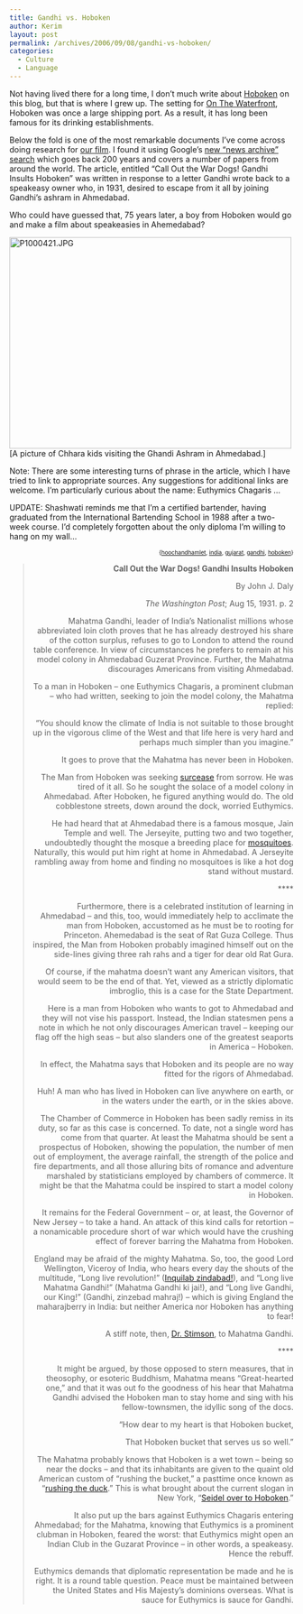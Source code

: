 ```yaml
---
title: Gandhi vs. Hoboken
author: Kerim
layout: post
permalink: /archives/2006/09/08/gandhi-vs-hoboken/
categories:
  - Culture
  - Language
---
```

Not having lived there for a long time, I don&#8217;t much write about <a href="http://en.wikipedia.org/wiki/Hoboken,_New_Jersey" onclick="_gaq.push(['_trackEvent', 'outbound-article', 'http://en.wikipedia.org/wiki/Hoboken,_New_Jersey', 'Hoboken']);" >Hoboken</a> on this blog, but that is where I grew up. The setting for <a href="http://www.imdb.com/title/tt0047296/" onclick="_gaq.push(['_trackEvent', 'outbound-article', 'http://www.imdb.com/title/tt0047296/', 'On The Waterfront']);" >On The Waterfront</a>, Hoboken was once a large shipping port. As a result, it has long been famous for its drinking establishments.

Below the fold is one of the most remarkable documents I&#8217;ve come across doing research for <a href="http://hoochandhamlet.com" onclick="_gaq.push(['_trackEvent', 'outbound-article', 'http://hoochandhamlet.com', 'our film']);" >our film</a>. I found it using Google&#8217;s <a href="http://news.bbc.co.uk/2/hi/business/5317942.stm" onclick="_gaq.push(['_trackEvent', 'outbound-article', 'http://news.bbc.co.uk/2/hi/business/5317942.stm', 'new &#8220;news archive&#8221; search']);" >new &#8220;news archive&#8221; search</a> which goes back 200 years and covers a number of papers from around the world. The article, entitled &#8220;Call Out the War Dogs! Gandhi Insults Hoboken&#8221; was written in response to a letter Gandhi wrote back to a speakeasy owner who, in 1931, desired to escape from it all by joining Gandhi&#8217;s ashram in Ahmedabad.

Who could have guessed that, 75 years later, a boy from Hoboken would go and make a film about speakeasies in Ahemedabad?

<a href="http://www.flickr.com/photos/kerim/6747446/" onclick="_gaq.push(['_trackEvent', 'outbound-article', 'http://www.flickr.com/photos/kerim/6747446/', '']);"  title="Photo Sharing"><img src="http://static.flickr.com/8/6747446_4cfc4fe4a8.jpg" width="500" height="375" alt="P1000421.JPG" /></a> [A picture of Chhara kids visiting the Ghandi Ashram in Ahmedabad.] 

Note: There are some interesting turns of phrase in the article, which I have tried to link to appropriate sources. Any suggestions for additional links are welcome. I&#8217;m particularly curious about the name: Euthymics Chagaris &#8230;

UPDATE: Shashwati reminds me that I&#8217;m a certified bartender, having graduated from the International Bartending School in 1988 after a two-week course. I&#8217;d completely forgotten about the only diploma I&#8217;m willing to hang on my wall&#8230;

<!-- technorati tags start -->

<div style="text-align:right;">
  <span style="font-size:x-small;">{<a href="http://www.technorati.com/tag/hoochandhamlet" onclick="_gaq.push(['_trackEvent', 'outbound-article', 'http://www.technorati.com/tag/hoochandhamlet', 'hoochandhamlet']);"  rel="tag">hoochandhamlet</a>, <a href="http://www.technorati.com/tag/india" onclick="_gaq.push(['_trackEvent', 'outbound-article', 'http://www.technorati.com/tag/india', 'india']);"  rel="tag">india</a>, <a href="http://www.technorati.com/tag/gujarat" onclick="_gaq.push(['_trackEvent', 'outbound-article', 'http://www.technorati.com/tag/gujarat', 'gujarat']);"  rel="tag">gujarat</a>, <a href="http://www.technorati.com/tag/gandhi" onclick="_gaq.push(['_trackEvent', 'outbound-article', 'http://www.technorati.com/tag/gandhi', 'gandhi']);"  rel="tag">gandhi</a>, <a href="http://www.technorati.com/tag/hoboken" onclick="_gaq.push(['_trackEvent', 'outbound-article', 'http://www.technorati.com/tag/hoboken', 'hoboken']);"  rel="tag">hoboken</a>}</span>


<!-- technorati tags end -->

<!--more-->

> **Call Out the War Dogs! Gandhi Insults Hoboken**
> 
> By John J. Daly
> 
> *The Washington Post*; Aug 15, 1931. p. 2
> 
> Mahatma Gandhi, leader of India&#8217;s Nationalist millions whose abbreviated loin cloth proves that he has already destroyed his share of the cotton surplus, refuses to go to London to attend the round table conference. In view of circumstances he prefers to remain at his model colony in Ahmedabad Guzerat Province. Further, the Mahatma discourages Americans from visiting Ahmedabad.
> 
> To a man in Hoboken &#8211; one Euthymics Chagaris, a prominent clubman &#8211; who had written, seeking to join the model colony, the Mahatma replied:
> 
> &#8220;You should know the climate of India is not suitable to those brought up in the vigorous clime of the West and that life here is very hard and perhaps much simpler than you imagine.&#8221;
> 
> It goes to prove that the Mahatma has never been in Hoboken.
> 
> The Man from Hoboken was seeking <a href="http://dictionary.reference.com/wordoftheday/archive/2003/07/25.html" onclick="_gaq.push(['_trackEvent', 'outbound-article', 'http://dictionary.reference.com/wordoftheday/archive/2003/07/25.html', 'surcease']);" >surcease</a> from sorrow. He was tired of it all. So he sought the solace of a model colony in Ahmedabad. After Hoboken, he figured anything would do. The old cobblestone streets, down around the dock, worried Euthymics.
> 
> He had heard that at Ahmedabad there is a famous mosque, Jain Temple and well. The Jerseyite, putting two and two together, undoubtedly thought the mosque a breeding place for <a href="http://www.pbs.org/speak/words/trackthatword/ttw/?i=1228" onclick="_gaq.push(['_trackEvent', 'outbound-article', 'http://www.pbs.org/speak/words/trackthatword/ttw/?i=1228', 'mosquitoes']);" >mosquitoes</a>. Naturally, this would put him right at home in Ahmedabad. A Jerseyite rambling away from home and finding no mosquitoes is like a hot dog stand without mustard.
> 
> \****
> 
> Furthermore, there is a celebrated institution of learning in Ahmedabad &#8211; and this, too, would immediately help to acclimate the man from Hoboken, accustomed as he must be to rooting for Princeton. Ahemedabad is the seat of Rat Guza College. Thus inspired, the Man from Hoboken probably imagined himself out on the side-lines giving three rah rahs and a tiger for dear old Rat Gura.
> 
> Of course, if the mahatma doesn&#8217;t want any American visitors, that would seem to be the end of that. Yet, viewed as a strictly diplomatic imbroglio, this is a case for the State Department.
> 
> Here is a man from Hoboken who wants to got to Ahmedabad and they will not vise his passport. Instead, the Indian statesmen pens a note in which he not only discourages American travel &#8211; keeping our flag off the high seas &#8211; but also slanders one of the greatest seaports in America &#8211; Hoboken.
> 
> In effect, the Mahatma says that Hoboken and its people are no way fitted for the rigors of Ahmedabad.
> 
> Huh! A man who has lived in Hoboken can live anywhere on earth, or in the waters under the earth, or in the skies above.
> 
> The Chamber of Commerce in Hoboken has been sadly remiss in its duty, so far as this case is concerned. To date, not a single word has come from that quarter. At least the Mahatma should be sent a prospectus of Hoboken, showing the population, the number of men out of employment, the average rainfall, the strength of the police and fire departments, and all those alluring bits of romance and adventure marshaled by statisticians employed by chambers of commerce. It might be that the Mahatma could be inspired to start a model colony in Hoboken.
> 
> It remains for the Federal Government &#8211; or, at least, the Governor of New Jersey &#8211; to take a hand. An attack of this kind calls for retortion &#8211; a nonamicable procedure short of war which would have the crushing effect of forever barring the Mahatma from Hoboken.
> 
> England may be afraid of the mighty Mahatma. So, too, the good Lord Wellington, Viceroy of India, who hears every day the shouts of the multitude, &#8220;Long live revolution!&#8221; (<a href="http://o3.indiatimes.com/sloganmurugan/archive/2005/08/19/225772.aspx" onclick="_gaq.push(['_trackEvent', 'outbound-article', 'http://o3.indiatimes.com/sloganmurugan/archive/2005/08/19/225772.aspx', 'Inquilab zindabad!']);" >Inquilab zindabad!</a>), and &#8220;Long live Mahatma Gandhi!&#8221; (Mahatma Gandhi ki jai!), and &#8220;Long live Gandhi, our King!&#8221; (Gandhi, zinzebad mahraj!) &#8211; which is giving England the maharajberry in India: but neither America nor Hoboken has anything to fear!
> 
> A stiff note, then, <a href="http://en.wikipedia.org/wiki/Henry_L._Stimson" onclick="_gaq.push(['_trackEvent', 'outbound-article', 'http://en.wikipedia.org/wiki/Henry_L._Stimson', 'Dr. Stimson']);" >Dr. Stimson</a>, to Mahatma Gandhi.
> 
> \****
> 
> It might be argued, by those opposed to stern measures, that in theosophy, or esoteric Buddhism, Mahatma means &#8220;Great-hearted one,&#8221; and that it was out fo the goodness of his hear that Mahatma Gandhi advised the Hoboken man to stay home and sing with his fellow-townsmen, the idyllic song of the docs.
> 
> &#8220;How dear to my heart is that Hoboken bucket,
> 
> That Hoboken bucket that serves us so well.&#8221;
> 
> The Mahatma probably knows that Hoboken is a wet town &#8211; being so near the docks &#8211; and that its inhabitants are given to the quaint old American custom of &#8220;rushing the bucket,&#8221; a pasttime once known as &#8220;<a href="http://www.southstseaport.org/magazine/articles/1995-04.shtm" onclick="_gaq.push(['_trackEvent', 'outbound-article', 'http://www.southstseaport.org/magazine/articles/1995-04.shtm', 'rushing the duck']);" >rushing the duck</a>.&#8221; This is what brought about the current slogan in New York, &#8220;<a href="http://www.getnj.com/njags/city/hoboken3.shtml" onclick="_gaq.push(['_trackEvent', 'outbound-article', 'http://www.getnj.com/njags/city/hoboken3.shtml', 'Seidel over to Hoboken']);" >Seidel over to Hoboken</a>.&#8221;
> 
> It also put up the bars against Euthymics Chagaris entering Ahmedabad; for the Mahatma, knowing that Euthymics is a prominent clubman in Hoboken, feared the worst: that Euthymics might open an Indian Club in the Guzarat Province &#8211; in other words, a speakeasy. Hence the rebuff.
> 
> Euthymics demands that diplomatic representation be made and he is right. It is a round table question. Peace must be maintained between the United States and His Majesty&#8217;s dominions overseas. What is sauce for Euthymics is sauce for Gandhi.

